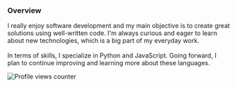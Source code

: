 ### Overview
I really enjoy software development and my main objective is to create great solutions using well-written code. I'm always curious and eager to learn about new technologies, which is a big part of my everyday work.
<br><br>
In terms of skills, I specialize in Python and JavaScript. Going forward, I plan to continue improving and learning more about these languages.

![Profile views counter](https://komarev.com/ghpvc/?username=rishavanand&&style=flat-square)  
